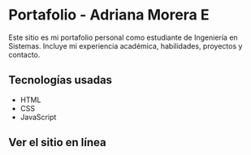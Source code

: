 # Portafolio - Adriana Morera E

Este sitio es mi portafolio personal como estudiante de Ingeniería en Sistemas. Incluye mi experiencia académica, habilidades, proyectos y contacto.

## Tecnologías usadas

- HTML
- CSS
- JavaScript

## Ver el sitio en línea


